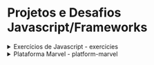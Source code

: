 # Projetos e Desafios Javascript/Frameworks

<details>

## Exercícios de Javascript

<summary>Exercícios de Javascript - exercicies</summary>

### Descrição

Exercícios de lógica de Javascript

</details>


<details> 

## Plataforma Marvel

<summary>Plataforma Marvel - platform-marvel</summary>

<img src="./platform-marvel/assets/marvel-template.gif" width="800">

## Visão Geral

A Plataforma Marvel é um projeto inovador que oferece aos usuários uma experiência completa para explorar o vasto universo da Marvel. Desde filmes até histórias em quadrinhos, os fãs podem mergulhar em informações detalhadas sobre personagens, tramas e muito mais. Desenvolvida utilizando tecnologias modernas como ReactJS, Node.js e JSON Server, a plataforma oferece uma interface intuitiva e recursos avançados.

### Funcionalidades Principais

- **Visualização de Filmes:** Tenha acesso a uma extensa biblioteca de filmes da Marvel, com sinopses detalhadas, elenco, diretores e muito mais.
  
- **Exploração de Personagens:** Descubra informações detalhadas sobre seus personagens favoritos da Marvel, incluindo suas origens, habilidades e histórico.

- **Exploração de HQs:** Navegue por uma vasta coleção de histórias em quadrinhos da Marvel, com resumos, ilustrações e detalhes sobre autores e artistas.

- **Sistema de Login:** Os usuários podem criar uma conta e fazer login para acessar recursos exclusivos, como favoritos e recomendações personalizadas.

## Como Executar

Para começar a explorar a Plataforma Marvel, siga estas etapas simples:

1. **Clonar o Repositório:** Clone este repositório em sua máquina local usando o seguinte comando:


```
https://github.com/seu-usuario/plataforma-marvel.git
```

2. **Instalar Dependências:** Navegue até o diretório clonado e instale as dependências do projeto executando:

```
cd plataforma-marvel
npm install
```


3. **Executar o Serviço de Dados Mockados:** Para simular dados de filmes, personagens e HQs, entre na pasta `api-mock` e inicie o servidor mockado:

```
cd api-mock
npm run server
```

4. **Executar o Serviço de Login:** Na raiz do projeto, inicie o serviço de login utilizando Node.js:
```
npm start

```


5. **Acessar a Plataforma:** Abra seu navegador e acesse [http://localhost:3000](http://localhost:3000) para começar a explorar a Plataforma Marvel. Utilize os seguintes credenciais para fazer login:

- **Usuário Padrão:**
  - **Usuário:** user
  - **Senha:** user

- **Administrador:**
  - **Usuário:** admin
  - **Senha:** admin

## Tecnologias Utilizadas

A Plataforma Marvel foi desenvolvida utilizando uma variedade de tecnologias de ponta, incluindo:

- **ReactJS:** Uma biblioteca JavaScript para criar interfaces de usuário interativas.

- **Styled Components:** Uma biblioteca para estilizar componentes React com estilos baseados em componentes.

- **MUI CORE e React Bootstrap:** Frameworks de UI para React, oferecendo componentes estilizados e responsivos.

- **Node.js:** Um ambiente de tempo de execução JavaScript que permite executar código JavaScript no servidor.

- **JSON Server:** Uma biblioteca para criar rapidamente uma API REST fake a partir de um arquivo JSON.

## Contribuindo

Se você gostaria de contribuir com a Plataforma Marvel, sinta-se à vontade para abrir uma issue ou enviar uma solicitação de pull request. Sua contribuição é muito bem-vinda!

## Licença

Este projeto está licenciado sob a Licença MIT. Consulte o arquivo [LICENSE](LICENSE) para obter detalhes.

---

Espero que isso seja útil para você! Se precisar de mais alguma coisa, estou à disposição.


</details>
